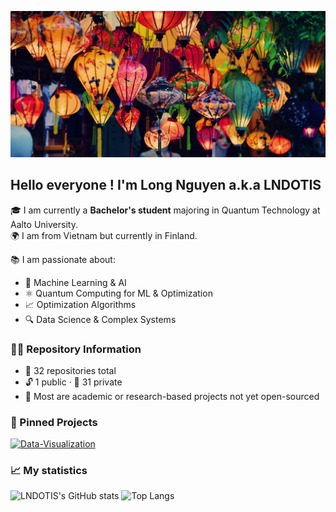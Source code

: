 ![My Profile Picture](https://github.com/LNDOTIS/LNDOTIS/blob/main/background.jpg)
## Hello everyone ! I'm Long Nguyen a.k.a LNDOTIS
🎓 I am currently a **Bachelor's student** majoring in Quantum Technology at Aalto University.  
🌍 I am from Vietnam but currently in Finland. 

📚 I am passionate about:
- 🧠 Machine Learning & AI
- ⚛️ Quantum Computing for ML & Optimization 
- 📈 Optimization Algorithms  
- 🔍 Data Science & Complex Systems
### 🧑‍💼 Repository Information

-  📁 32 repositories total  
-  🔓 1 public · 🔐 31 private  
-  💼 Most are academic or research-based projects not yet open-sourced
### 📌 Pinned Projects 
[![Data-Visualization](https://github-readme-stats.vercel.app/api/pin/?username=LNDOTIS&repo=Data-Visualization&theme=tokyonight)](https://github.com/LNDOTIS/Data-Visualization)

### 📈 My statistics
![LNDOTIS's GitHub stats](https://github-readme-stats.vercel.app/api?username=LNDOTIS&show_icons=true&theme=radical)
![Top Langs](https://github-readme-stats.vercel.app/api/top-langs/?username=LNDOTIS&layout=compact&hide=html,css&theme=radical)
